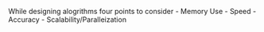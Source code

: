 While designing alogrithms four points to consider
	- Memory Use
	- Speed
	- Accuracy
	- Scalability/Paralleization

